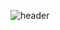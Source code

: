 ![header](https://capsule-render.vercel.app/api?type=blur&color=auto&height=300&section=header&text=capsule%20render&fontSize=90)

<!---
Sky2Walker/Sky2Walker is a ✨ special ✨ repository because its `README.md` (this file) appears on your GitHub profile.
You can click the Preview link to take a look at your changes.
--->
